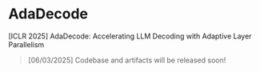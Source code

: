 # AdaDecode
[ICLR 2025] AdaDecode: Accelerating LLM Decoding with Adaptive Layer Parallelism

> [06/03/2025] Codebase and artifacts will be released soon!
